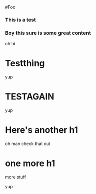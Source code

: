 #Foo

### This is a test

### Boy this sure is some great content
oh hi


# Testthing

yup

# TESTAGAIN
yup


# Here's another h1

oh man check that out

# one more h1

more stuff

yup
